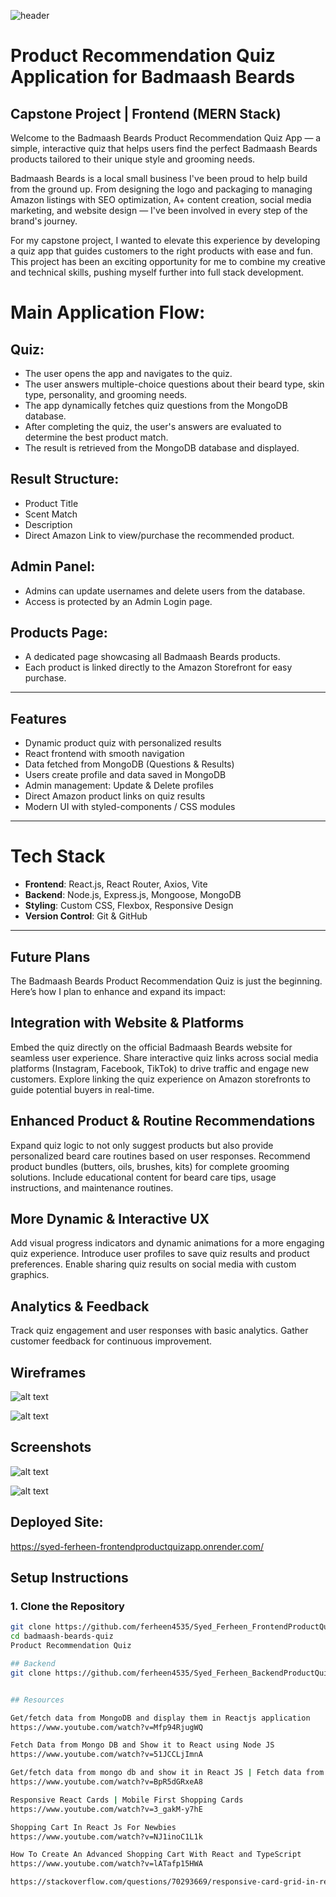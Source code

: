 ![header](image-1.png)
  

# Product Recommendation Quiz Application for Badmaash Beards
## Capstone Project | Frontend (MERN Stack)


Welcome to the Badmaash Beards Product Recommendation Quiz App — a simple, interactive quiz that helps users find the perfect Badmaash Beards products tailored to their unique style and grooming needs.

Badmaash Beards is a local small business I've been proud to help build from the ground up. From designing the logo and packaging to managing Amazon listings with SEO optimization, A+ content creation, social media marketing, and website design — I've been involved in every step of the brand's journey.

For my capstone project, I wanted to elevate this experience by developing a quiz app that guides customers to the right products with ease and fun. This project has been an exciting opportunity for me to combine my creative and technical skills, pushing myself further into full stack development.


# Main Application Flow:

## Quiz:
- The user opens the app and navigates to the quiz.
- The user answers multiple-choice questions about their beard type, skin type, personality, and grooming needs.
- The app dynamically fetches quiz questions from the MongoDB database.
- After completing the quiz, the user's answers are evaluated to determine the best product match.
- The result is retrieved from the MongoDB database and displayed.

## Result Structure:
- Product Title
- Scent Match
- Description
- Direct Amazon Link to view/purchase the recommended product.

## Admin Panel:
- Admins can update usernames and delete users from the database.
- Access is protected by an Admin Login page.

## Products Page:
- A dedicated page showcasing all Badmaash Beards products.
- Each product is linked directly to the Amazon Storefront for easy purchase.


---

##  Features
-  Dynamic product quiz with personalized results
-  React frontend with smooth navigation
-  Data fetched from MongoDB (Questions & Results)
-  Users create profile and data saved in MongoDB
-  Admin management: Update & Delete profiles
-  Direct Amazon product links on quiz results
-  Modern UI with styled-components / CSS modules

---

# Tech Stack
- **Frontend**: React.js, React Router, Axios, Vite
- **Backend**: Node.js, Express.js, Mongoose, MongoDB 
- **Styling**: Custom CSS, Flexbox, Responsive Design
- **Version Control**: Git & GitHub

---
## Future Plans
The Badmaash Beards Product Recommendation Quiz is just the beginning. Here’s how I plan to enhance and expand its impact:

## Integration with Website & Platforms
Embed the quiz directly on the official Badmaash Beards website for seamless user experience.
Share interactive quiz links across social media platforms (Instagram, Facebook, TikTok) to drive traffic and engage new customers.
Explore linking the quiz experience on Amazon storefronts to guide potential buyers in real-time.

## Enhanced Product & Routine Recommendations
Expand quiz logic to not only suggest products but also provide personalized beard care routines based on user responses.
Recommend product bundles (butters, oils, brushes, kits) for complete grooming solutions.
Include educational content for beard care tips, usage instructions, and maintenance routines.

## More Dynamic & Interactive UX
Add visual progress indicators and dynamic animations for a more engaging quiz experience.
Introduce user profiles to save quiz results and product preferences.
Enable sharing quiz results on social media with custom graphics.

## Analytics & Feedback
Track quiz engagement and user responses with basic analytics.
Gather customer feedback for continuous improvement.

## Wireframes

![alt text](image-6.png)

![alt text](image-2.png)


## Screenshots
![alt text](image-4.png)

![alt text](image-5.png)

## Deployed Site:
https://syed-ferheen-frontendproductquizapp.onrender.com/

## Setup Instructions

### 1. Clone the Repository
```bash
git clone https://github.com/ferheen4535/Syed_Ferheen_FrontendProductQuizApp_Capstone
cd badmaash-beards-quiz
Product Recommendation Quiz

## Backend
git clone https://github.com/ferheen4535/Syed_Ferheen_BackendProductQuizApp_Capstone


## Resources

Get/fetch data from MongoDB and display them in Reactjs application
https://www.youtube.com/watch?v=Mfp94RjugWQ

Fetch Data from Mongo DB and Show it to React using Node JS
https://www.youtube.com/watch?v=51JCCLjImnA

Get/fetch data from mongo db and show it in React JS | Fetch data from mongo | CRUD Mongo Db
https://www.youtube.com/watch?v=BpR5dGRxeA8

Responsive React Cards | Mobile First Shopping Cards
https://www.youtube.com/watch?v=3_gakM-y7hE

Shopping Cart In React Js For Newbies
https://www.youtube.com/watch?v=NJ1inoC1L1k

How To Create An Advanced Shopping Cart With React and TypeScript
https://www.youtube.com/watch?v=lATafp15HWA

https://stackoverflow.com/questions/70293669/responsive-card-grid-in-react